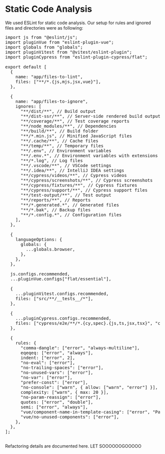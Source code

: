 # Static Code Analysis

We used ESLint for static code analysis. Our setup for rules and ignored files and directories were as following:

<pre>
import js from "@eslint/js";
import pluginVue from "eslint-plugin-vue";
import globals from "globals";
import pluginVitest from "@vitest/eslint-plugin";
import pluginCypress from "eslint-plugin-cypress/flat";

export default [
  {
    name: "app/files-to-lint",
    files: ["**/*.{js,mjs,jsx,vue}"],
  },

  {
    name: "app/files-to-ignore",
    ignores: [
      "**/dist/**", // Build output
      "**/dist-ssr/**", // Server-side rendered build output
      "**/coverage/**", // Test coverage reports
      "**/node_modules/**", // Dependencies
      "**/build/**", // Build folder
      "**/*.min.js", // Minified JavaScript files
      "**/.cache/**", // Cache files
      "**/temp/**", // Temporary files
      "**/.env", // Environment variables
      "**/.env.*", // Environment variables with extensions
      "**/*.log", // Log files
      "**/.vscode/**", // VSCode settings
      "**/.idea/**", // IntelliJ IDEA settings
      "**/cypress/videos/**", // Cypress videos
      "**/cypress/screenshots/**", // Cypress screenshots
      "**/cypress/fixtures/**", // Cypress fixtures
      "**/cypress/support/**", // Cypress support files
      "**/test-output/**", // Test output
      "**/reports/**", // Reports
      "**/*.generated.*", // Generated files
      "**/*.bak", // Backup files
      "**/*.config.*", // Configuration files
    ],
  },

  {
    languageOptions: {
      globals: {
        ...globals.browser,
      },
    },
  },

  js.configs.recommended,
  ...pluginVue.configs["flat/essential"],

  {
    ...pluginVitest.configs.recommended,
    files: ["src/**/__tests__/*"],
  },

  {
    ...pluginCypress.configs.recommended,
    files: ["cypress/e2e/**/*.{cy,spec}.{js,ts,jsx,tsx}", "cypress/support/**/*.{js,ts,jsx,tsx}"],
  },

  {
    rules: {
      "comma-dangle": ["error", "always-multiline"],
      eqeqeq: ["error", "always"],
      indent: ["error", 2],
      "no-eval": ["error"],
      "no-trailing-spaces": ["error"],
      "no-unused-vars": ["error"],
      "no-var": ["error"],
      "prefer-const": ["error"],
      "no-console": ["warn", { allow: ["warn", "error"] }],
      complexity: ["warn", { max: 20 }],
      "no-param-reassign": ["error"],
      quotes: ["error", "double"],
      semi: ["error", "always"],
      "vue/component-name-in-template-casing": ["error", "PascalCase"],
      "vue/no-unused-components": ["error"],
    },
  },
];

</pre>

Refactoring details are documented here.
LET SOOOOOOGOOOOO
